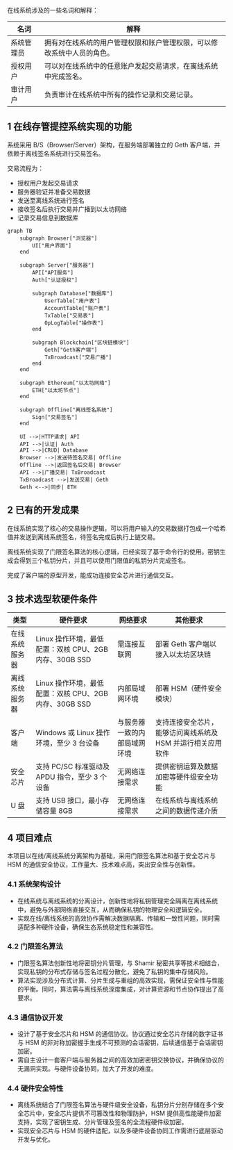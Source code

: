 在线系统涉及的一些名词和解释：

| 名词    | 解释                                  |
| ----- | ----------------------------------- |
| 系统管理员 | 拥有对在线系统的用户管理权限和账户管理权限，可以修改系统中人员的角色。 |
| 授权用户  | 可以对在线系统中的任意账户发起交易请求，在离线系统中完成签名。     |
| 审计用户  | 负责审计在线系统中所有的操作记录和交易记录。              |


## 1 在线存管提控系统实现的功能

系统采用 B/S（Browser/Server）架构，在服务端部署独立的 Geth 客户端，并依赖于离线签名系统进行交易签名。

交易流程为：
- 授权用户发起交易请求
- 服务器验证并准备交易数据
- 发送至离线系统进行签名
- 接收签名后执行交易并广播到以太坊网络
- 记录交易信息到数据库

```mermaid
graph TB
    subgraph Browser["浏览器"]
        UI["用户界面"]
    end

    subgraph Server["服务器"]
        API["API服务"]
        Auth["认证授权"]
        
        subgraph Database["数据库"]
            UserTable["用户表"]
            AccountTable["账户表"]
            TxTable["交易表"]
            OpLogTable["操作表"]
        end
        
        subgraph Blockchain["区块链模块"]
            Geth["Geth客户端"]
            TxBroadcast["交易广播"]
        end
    end
    
    subgraph Ethereum["以太坊网络"]
        ETH["以太坊节点"]
    end
    
    subgraph Offline["离线签名系统"]
        Sign["交易签名"]
    end

    UI -->|HTTP请求| API
    API -->|认证| Auth
    API -->|CRUD| Database
    Browser -->|发送待签名交易| Offline
    Offline -->|返回签名后交易| Browser
    API -->|广播交易| TxBroadcast
    TxBroadcast -->|发送交易| Geth
    Geth <-->|同步| ETH
```

## 2 已有的开发成果

在线系统实现了核心的交易操作逻辑，可以将用户输入的交易数据打包成一个哈希值并发送到离线系统签名，待签名完成后执行上链交易。

离线系统实现了门限签名算法的核心逻辑，已经实现了基于命令行的使用。密钥生成会得到三个私钥分片，并且可以使用门限值的私钥分片完成签名。

完成了客户端的原型开发，能成功连接安全芯片进行通信交互。
## 3 技术选型软硬件条件

| 类型      | 硬件要求                                   | 网络要求           | 其他要求                             |
| ------- | -------------------------------------- | -------------- | -------------------------------- |
| 在线系统服务器 | Linux 操作环境，最低配置：双核 CPU、2GB 内存、30GB SSD | 需连接互联网         | 部署 Geth 客户端以接入以太坊区块链             |
| 离线系统服务器 | Linux 操作环境，最低配置：双核 CPU、2GB 内存、30GB SSD | 内部局域网环境        | 部署 HSM（硬件安全模块）                   |
| 客户端     | Windows 或 Linux 操作环境，至少 3 台设备          | 与服务器一致的内部局域网环境 | 支持连接安全芯片，能够访问离线系统及 HSM 并运行相关应用软件 |
| 安全芯片    | 支持 PC/SC 标准驱动及 APDU 指令，至少 3 个设备        | 无网络连接需求        | 提供密钥运算及数据加密等硬件级安全功能              |
| U 盘     | 支持 USB 接口，最小存储容量 8GB                   | 无网络连接需求        | 在线系统与离线系统之间的数据传递介质               |
## 4 项目难点

本项目以在线/离线系统分离架构为基础，采用门限签名算法和基于安全芯片与 HSM 的通信安全协议，工作量大、技术难点高，突出安全性与创新性。
### 4.1 系统架构设计
- 在线系统与离线系统的分离设计，创新性地将私钥管理完全隔离在离线系统中，避免与外部网络直接交互，从而确保私钥的物理安全和逻辑安全。
- 实现在线/离线系统的高效协作需解决数据隔离、传输和一致性问题，同时需适配多种硬件设备，确保生态系统稳定性和兼容性。
### 4.2 门限签名算法
- 门限签名算法创新性地将密钥分片管理，与 Shamir 秘密共享等技术相结合，实现私钥的分布式存储与签名过程分散化，避免了私钥的集中存储风险。
- 算法实现涉及分布式计算、分片生成与重组的高效实现，需保证安全性与性能的平衡。同时，算法需与离线系统深度集成，对计算资源和节点协作提出了高要求。
### 4.3 通信协议开发
- 设计了基于安全芯片和 HSM 的通信协议。协议通过安全芯片存储的数字证书与 HSM 的非对称加密握手生成不可预测的会话密钥，后续通信基于会话密钥加密。
- 需自主设计一套客户端与服务器之间的高效加密密钥交换协议，并确保协议的无漏洞实现。与硬件设备协同，加大了开发的难度。
### 4.4 硬件安全特性
- 离线系统结合了门限签名算法与硬件级安全设备，私钥分片分别存储在多个安全芯片中，安全芯片提供不可篡改性和物理防护，HSM 提供高性能硬件加密支持，实现了密钥生成、分片管理及签名的全流程硬件级加密。
- 实现安全芯片与 HSM 的硬件适配，以及多硬件设备协同工作需进行底层驱动开发与优化。